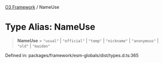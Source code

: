 [O3 Framework](../API.md) / NameUse

# Type Alias: NameUse

> **NameUse** = `"usual"` \| `"official"` \| `"temp"` \| `"nickname"` \| `"anonymous"` \| `"old"` \| `"maiden"`

Defined in: packages/framework/esm-globals/dist/types.d.ts:365
